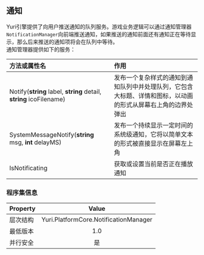 ﻿## 通知
Yuri引擎提供了向用户推送通知的队列服务。游戏业务逻辑可以通过通知管理器`NotificationManager`向前端推送通知，如果推送的通知前面还有通知正在等待显示，那么后来推送的通知项将会在队列中等待。<br/>
通知管理器提供如下的服务：

| 方法或属性名 | 作用 |
| :-------- | :-------- |
| Notify(**string** label, **string** detail, **string** icoFilename) | 发布一个复杂样式的通知到通知队列中并处理队列，它包含大标题、详情和图标，以动画的形式从屏幕右上角的边界处弹出 |
| SystemMessageNotify(**string** msg, **int** delayMS) | 发布一个持续显示一定时间的系统级通知，它将以简单文本的形式被直接显示在屏幕左上角 |
| IsNotificating | 获取或设置当前是否正在播放通知 |

### 程序集信息
| Property | Value |
| :-------- | :--------: |
| 层次结构 | Yuri.PlatformCore.NotificationManager |
| 最低版本 | 1.0 |
| 并行安全 | 是 |

